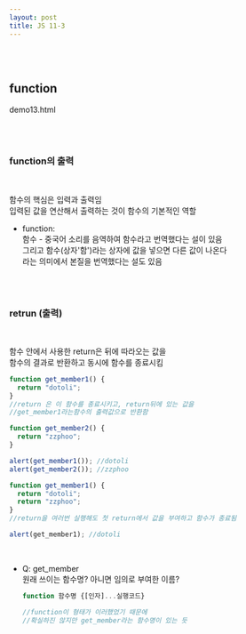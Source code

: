 ```yaml
---
layout: post
title: JS 11-3
---
```


<br><br>

## function

demo13.html

<br><br>

### function의 출력

<br>

함수의 핵심은 입력과 출력임<br>
입력된 값을 연산해서 출력하는 것이 함수의 기본적인 역할<br>

- function: <br>
  함수 - 중국어 소리를 음역하여 함수라고 번역했다는 설이 있음 <br>
  그리고 함수(상자'함')라는 상자에 값을 넣으면 다른 값이 나온다 <br>
  라는 의미에서 본질을 번역했다는 설도 있음 <br>

<br><br>

### retrun (출력)

<br>

함수 안에서 사용한 return은 뒤에 따라오는 값을<br>
함수의 결과로 반환하고 동시에 함수를 종료시킴<br>

```javascript
function get_member1() {
  return "dotoli";
}
//return 은 이 함수를 종료시키고, return뒤에 있는 값을
//get_member1라는함수의 출력값으로 반환함

function get_member2() {
  return "zzphoo";
}

alert(get_member1()); //dotoli
alert(get_member2()); //zzphoo
```

```javascript
function get_member1() {
  return "dotoli";
  return "zzphoo";
}
//return을 여러번 실행해도 첫 return에서 값을 부여하고 함수가 종료됨

alert(get_member1); //dotoli
```

<br>

- Q: get_member <br>
  원래 쓰이는 함수명? 아니면 임의로 부여한 이름?<br>

  ```javascript
  function 함수명 {[인자]...실행코드}

  //function이 형태가 이러했었기 때문에
  //확실하진 않지만 get_member라는 함수명이 있는 듯
  ```

<br>
